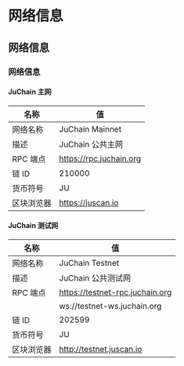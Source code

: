 # 网络信息

## 网络信息

### 网络信息

#### JuChain 主网

| 名称     | 值                       |
| ------ | ----------------------- |
| 网络名称   | JuChain Mainnet         |
| 描述     | JuChain 公共主网            |
| RPC 端点 | https://rpc.juchain.org |
| 链 ID   | 210000                  |
| 货币符号   | JU                      |
| 区块浏览器  | https://juscan.io       |

#### JuChain 测试网

| 名称     | 值                               |
| ------ | ------------------------------- |
| 网络名称   | JuChain Testnet                 |
| 描述     | JuChain 公共测试网                   |
| RPC 端点 | https://testnet-rpc.juchain.org |
|        | ws://testnet-ws.juchain.org     |
| 链 ID   | 202599                          |
| 货币符号   | JU                              |
| 区块浏览器  | http://testnet.juscan.io        |

